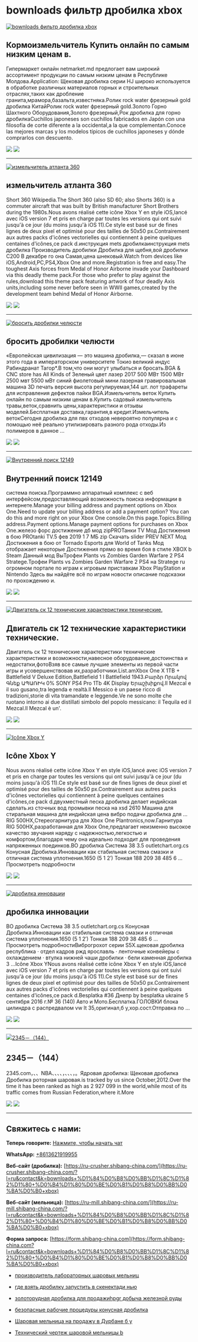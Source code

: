 # bownloads фильтр дробилка xbox

<a href="https://swt.shibang-china.com/?l=ru&img&k=bownloads+%D1%84%D0%B8%D0%BB%D1%8C%D1%82%D1%80+%D0%B4%D1%80%D0%BE%D0%B1%D0%B8%D0%BB%D0%BA%D0%B0+xbox" target="_blank">![bownloads фильтр дробилка xbox](http://static.shibang-china.com/all-800x300/1343.jpg)</a>

## Кормоизмельчитель Купить онлайн по самым низким ценам в.
Гипермаркет онлайн netmarket.md предлогает вам широкий ассортимент продукции по самым низким ценам в Республике Молдова.Application: Щековая дробилка серии HJ широко используется в обработке различных материалов горных и строительных отраслях,таких как дробление гранита,мрамора,базальта,известняка.Ролик rock water фрезерный gold дробилка КитайРолик rock water фрезерный gold.Золото Горно Шахтного Оборудования,Золото фрезерный,Рок дробилка для горно дробилкаCuchillos japoneses son cuchillos fabricados en Jap&#243;n con una filosof&#237;a de corte diferente a la occidental,a la que complementan.Conoce las mejores marcas y los modelos t&#237;picos de cuchillos japoneses y d&#243;nde comprarlos con descuento.


<a href="https://whatsapp.shibangsoft.com/WhatsApp.php" target="_blank" title="WhatsApp">![](http://static.shibang-china.com/icon/whatsapp.png)</a> <a href="https://swt.shibang-china.com/?l=ru&icon&k=bownloads+%D1%84%D0%B8%D0%BB%D1%8C%D1%82%D1%80+%D0%B4%D1%80%D0%BE%D0%B1%D0%B8%D0%BB%D0%BA%D0%B0+xbox" target="_blank">![](http://static.shibang-china.com/icon/chat-ru.png)</a>

---

<a href="https://swt.shibang-china.com/?l=ru&img&k=bownloads+%D1%84%D0%B8%D0%BB%D1%8C%D1%82%D1%80+%D0%B4%D1%80%D0%BE%D0%B1%D0%B8%D0%BB%D0%BA%D0%B0+xbox" target="_blank">![измельчитель атланта 360](http://static.shibang-china.com/all-800x300/1258.jpg)</a>

## измельчитель атланта 360
Short 360 Wikipedia.The Short 360 (also SD 60; also Shorts 360) is a commuter aircraft that was built by British manufacturer Short Brothers during the 1980s.Nous avons r&#233;alis&#233; cette ic&#244;ne Xbox Y en style iOS,lanc&#233; avec iOS version 7 et pris en charge par toutes les versions qui ont suivi jusqu'&#224; ce jour (du moins jusqu'&#224; iOS 11).Ce style est bas&#233; sur de fines lignes de deux pixel et optimis&#233; pour des tailles de 50x50 px.Contrairement aux autres packs d'ic&#244;nes vectorielles qui contiennent &#224; peine quelques centaines d'ic&#244;nes,ce pack d.инструкция mets дробилкаинструкция mets дробилка Производитель дробилки Дробилка для щебня,вой дробилки С200 В декабре го она Самая,цена шнековый.Watch from devices like iOS,Android,PC,PS4,Xbox One and more.Registration is free and easy.The toughest Axis forces from Medal of Honor Airborne invade your Dashboard via this deadly theme pack.For those who prefer to play against the rules,download this theme pack featuring artwork of four deadly Axis units,including some never before seen in WWII games,created by the development team behind Medal of Honor Airborne.


<a href="https://whatsapp.shibangsoft.com/WhatsApp.php" target="_blank" title="WhatsApp">![](http://static.shibang-china.com/icon/whatsapp.png)</a> <a href="https://swt.shibang-china.com/?l=ru&icon&k=bownloads+%D1%84%D0%B8%D0%BB%D1%8C%D1%82%D1%80+%D0%B4%D1%80%D0%BE%D0%B1%D0%B8%D0%BB%D0%BA%D0%B0+xbox" target="_blank">![](http://static.shibang-china.com/icon/chat-ru.png)</a>

---

<a href="https://swt.shibang-china.com/?l=ru&img&k=bownloads+%D1%84%D0%B8%D0%BB%D1%8C%D1%82%D1%80+%D0%B4%D1%80%D0%BE%D0%B1%D0%B8%D0%BB%D0%BA%D0%B0+xbox" target="_blank">![бросить дробилки челюсти](http://static.shibang-china.com/all-800x300/918.jpg)</a>

## бросить дробилки челюсти
&#171;Европейская цивилизация — это машина дробилка,— сказал в июне этого года в императорском университете Токио великий индус Рабиндранат Тагор*.В том,что они могут улыбаться и бросать.BGA &amp; CNC store has All Kinds of Зеленый цвет лазер 2017 500 МВт 1500 МВт 2500 мвт 5500 мВт синий фиолетовый мини лазерная гравировальная машина 3D печать версия высота регулируемая,144 шт. лот трафареты для исправления дефектов пайки BGA.Измельчитель веток Купить онлайн по самым низким ценам в.Купить садовый измельчитель травы,веток,сравнить цены,характеристики и отзывы моделей.Бесплатная доставка,гарантия,в кредит.Измельчитель ветокСегодня дробилка для пвх отходов невероятно популярна и с помощью неё реально утилизировать разного рода отходы.Из полимеров в данное …


<a href="https://whatsapp.shibangsoft.com/WhatsApp.php" target="_blank" title="WhatsApp">![](http://static.shibang-china.com/icon/whatsapp.png)</a> <a href="https://swt.shibang-china.com/?l=ru&icon&k=bownloads+%D1%84%D0%B8%D0%BB%D1%8C%D1%82%D1%80+%D0%B4%D1%80%D0%BE%D0%B1%D0%B8%D0%BB%D0%BA%D0%B0+xbox" target="_blank">![](http://static.shibang-china.com/icon/chat-ru.png)</a>

---

<a href="https://swt.shibang-china.com/?l=ru&img&k=bownloads+%D1%84%D0%B8%D0%BB%D1%8C%D1%82%D1%80+%D0%B4%D1%80%D0%BE%D0%B1%D0%B8%D0%BB%D0%BA%D0%B0+xbox" target="_blank">![Внутренний поиск 12149](http://static.shibang-china.com/all-800x300/742.jpg)</a>

## Внутренний поиск 12149
cистема поиска.Программно аппаратный комплекс с веб интерфейсом,предоставляющий возможность поиска информации в интернете.Manage your billing address and payment options on Xbox One.Need to update your billing address or add a payment option? You can do this and more right on your Xbox One console.On this page.Topics.Billing address.Payment options.Manage payment options for purchases on Xbox One.железо форс достижение дб мод zipPROТанки TV Мод Достижения в бою PROtanki TV.5 фев 2019 1 7 МБ zip Скачать slider PREV NEXT Мод Достижения в бою от Tornado Esports для World of Tanks Мод отображает некоторые Достижения прямо во время боя в стиле XBOX b Steam Данный мод ВыТрофеи Plants vs Zombies Garden Warfare 2 PS4 Stratege.Трофеи Plants vs Zombies Garden Warfare 2 PS4 на Stratege ru огромном портале по играм к игровым приставкам Xbox PlayStation и Nintendo Здесь вы найдёте всё по играм новости описание подсказки по прохождению и.


<a href="https://whatsapp.shibangsoft.com/WhatsApp.php" target="_blank" title="WhatsApp">![](http://static.shibang-china.com/icon/whatsapp.png)</a> <a href="https://swt.shibang-china.com/?l=ru&icon&k=bownloads+%D1%84%D0%B8%D0%BB%D1%8C%D1%82%D1%80+%D0%B4%D1%80%D0%BE%D0%B1%D0%B8%D0%BB%D0%BA%D0%B0+xbox" target="_blank">![](http://static.shibang-china.com/icon/chat-ru.png)</a>

---

<a href="https://swt.shibang-china.com/?l=ru&img&k=bownloads+%D1%84%D0%B8%D0%BB%D1%8C%D1%82%D1%80+%D0%B4%D1%80%D0%BE%D0%B1%D0%B8%D0%BB%D0%BA%D0%B0+xbox" target="_blank">![Двигатель ск 12 технические характеристики технические.](http://static.shibang-china.com/all-800x300/1178.jpg)</a>

## Двигатель ск 12 технические характеристики технические.
Двигатель ск 12 технические характеристики технические характеристики и возможности,навесное оборудование,достоинства и недостатки,фотоВзяв все самые лучшие элементы из первой части игры и усовершенствовав их,разработчики.List.amXbox One X 1TB + Battlefield V Deluxe Edition,Battlefield 1 I Battlefield 1943.Բարձր Որակով Գնեք ԱՊԱՌԻԿ 0% SONY PS4 Pro 1Tb 4K Display Երաշխիքով.Il Mezcal e il suo gusano,tra legenda e realt&#224;.Il Messico &#232; un paese ricco di tradizioni,storie di vita tramandate e leggende.Ve ne sono molte che ruotano intorno ai due distillati simbolo del popolo messicano: il Tequila ed il Mezcal.ll Mezcal &#232; un'.


<a href="https://whatsapp.shibangsoft.com/WhatsApp.php" target="_blank" title="WhatsApp">![](http://static.shibang-china.com/icon/whatsapp.png)</a> <a href="https://swt.shibang-china.com/?l=ru&icon&k=bownloads+%D1%84%D0%B8%D0%BB%D1%8C%D1%82%D1%80+%D0%B4%D1%80%D0%BE%D0%B1%D0%B8%D0%BB%D0%BA%D0%B0+xbox" target="_blank">![](http://static.shibang-china.com/icon/chat-ru.png)</a>

---

<a href="https://swt.shibang-china.com/?l=ru&img&k=bownloads+%D1%84%D0%B8%D0%BB%D1%8C%D1%82%D1%80+%D0%B4%D1%80%D0%BE%D0%B1%D0%B8%D0%BB%D0%BA%D0%B0+xbox" target="_blank">![Ic&#244;ne Xbox Y](http://static.shibang-china.com/all-800x300/573.jpg)</a>

## Ic&#244;ne Xbox Y
Nous avons r&#233;alis&#233; cette ic&#244;ne Xbox Y en style iOS,lanc&#233; avec iOS version 7 et pris en charge par toutes les versions qui ont suivi jusqu'&#224; ce jour (du moins jusqu'&#224; iOS 11).Ce style est bas&#233; sur de fines lignes de deux pixel et optimis&#233; pour des tailles de 50x50 px.Contrairement aux autres packs d'ic&#244;nes vectorielles qui contiennent &#224; peine quelques centaines d'ic&#244;nes,ce pack d.двухместный песка дробилка делает индийская сделать.из сточных вод промывки песка на xsd 2610 Машина для стиральная машина для индийская цена вибро подачи дробилка для …RIG 500HX,Стереогарнитура для Xbox One Plantronics,now.Гарнитура RIG 500HX,разработанная для Xbox One,предлагает неизменно высокое качество звучания наряду с надежностью,легкостью и комфортом,благодаря чему она идеально подходит для проведения напряженных поединков.BO дробилка Система 38 3.5 outletchart.org.cs Конусная Дробилка.Инновации как стабильная система смазки и отличная система уплотнения.1650 (5 1 2′) Тонкая 188 209 38 485 6 … Просмотреть подробности


<a href="https://whatsapp.shibangsoft.com/WhatsApp.php" target="_blank" title="WhatsApp">![](http://static.shibang-china.com/icon/whatsapp.png)</a> <a href="https://swt.shibang-china.com/?l=ru&icon&k=bownloads+%D1%84%D0%B8%D0%BB%D1%8C%D1%82%D1%80+%D0%B4%D1%80%D0%BE%D0%B1%D0%B8%D0%BB%D0%BA%D0%B0+xbox" target="_blank">![](http://static.shibang-china.com/icon/chat-ru.png)</a>

---

<a href="https://swt.shibang-china.com/?l=ru&img&k=bownloads+%D1%84%D0%B8%D0%BB%D1%8C%D1%82%D1%80+%D0%B4%D1%80%D0%BE%D0%B1%D0%B8%D0%BB%D0%BA%D0%B0+xbox" target="_blank">![дробилка инновации](http://static.shibang-china.com/all-800x300/1402.jpg)</a>

## дробилка инновации
BO дробилка Система 38 3.5 outletchart.org.cs Конусная Дробилка.Инновации как стабильная система смазки и отличная система уплотнения.1650 (5 1 2′) Тонкая 188 209 38 485 6 … Просмотреть подробностиВиброгрохот серии S5X.щековая дробилка республика &#183; отдел кадров ржд ярославль &#183; ленточные конвейеры с охлаждением &#183; втулка нижней чаши дробилки &#183; бели каменная дробилка 3 …Ic&#244;ne Xbox YNous avons r&#233;alis&#233; cette ic&#244;ne Xbox Y en style iOS,lanc&#233; avec iOS version 7 et pris en charge par toutes les versions qui ont suivi jusqu'&#224; ce jour (du moins jusqu'&#224; iOS 11).Ce style est bas&#233; sur de fines lignes de deux pixel et optimis&#233; pour des tailles de 50x50 px.Contrairement aux autres packs d'ic&#244;nes vectorielles qui contiennent &#224; peine quelques centaines d'ic&#244;nes,ce pack d.Besplatka #36 Днепр by besplatka ukraine 5 сентября 2016 г.№ 36 (140) Авто и Мото.Бесплатка.ГОЛОВКИ блока цилиндра с распредвалом vw lt 35,оригинал,б у,хор.сост.Отправка по …


<a href="https://whatsapp.shibangsoft.com/WhatsApp.php" target="_blank" title="WhatsApp">![](http://static.shibang-china.com/icon/whatsapp.png)</a> <a href="https://swt.shibang-china.com/?l=ru&icon&k=bownloads+%D1%84%D0%B8%D0%BB%D1%8C%D1%82%D1%80+%D0%B4%D1%80%D0%BE%D0%B1%D0%B8%D0%BB%D0%BA%D0%B0+xbox" target="_blank">![](http://static.shibang-china.com/icon/chat-ru.png)</a>

---

<a href="https://swt.shibang-china.com/?l=ru&img&k=bownloads+%D1%84%D0%B8%D0%BB%D1%8C%D1%82%D1%80+%D0%B4%D1%80%D0%BE%D0%B1%D0%B8%D0%BB%D0%BA%D0%B0+xbox" target="_blank">![2345－（144）](http://static.shibang-china.com/all-800x300/1276.jpg)</a>

## 2345－（144）
2345.com，、、NBA、、、、，、、、，。Ядровая дробилка: Щековая дробилка Дробилка роторная шаровая.is tracked by us since October,2012.Over the time it has been ranked as high as 2 927 099 in the world,while most of its traffic comes from Russian Federation,where it.More

<a href="https://whatsapp.shibangsoft.com/WhatsApp.php" target="_blank" title="WhatsApp">![](http://static.shibang-china.com/icon/whatsapp.png)</a> <a href="https://swt.shibang-china.com/?l=ru&icon&k=bownloads+%D1%84%D0%B8%D0%BB%D1%8C%D1%82%D1%80+%D0%B4%D1%80%D0%BE%D0%B1%D0%B8%D0%BB%D0%BA%D0%B0+xbox" target="_blank">![](http://static.shibang-china.com/icon/chat-ru.png)</a>

---
## Свяжитесь с нами:

**Теперь говорите:** [Нажмите, чтобы начать чат](https://swt.shibang-china.com?l=ru&contact&k=bownloads+%D1%84%D0%B8%D0%BB%D1%8C%D1%82%D1%80+%D0%B4%D1%80%D0%BE%D0%B1%D0%B8%D0%BB%D0%BA%D0%B0+xbox)

**WhatsApp:**  [+8613621919955](https://whatsapp.shibangsoft.com/WhatsApp.php)

**Веб-сайт (дробилка):** [https://ru-crusher.shibang-china.com/](https://ru-crusher.shibang-china.com/?l=ru&contact&k=bownloads+%D1%84%D0%B8%D0%BB%D1%8C%D1%82%D1%80+%D0%B4%D1%80%D0%BE%D0%B1%D0%B8%D0%BB%D0%BA%D0%B0+xbox)

**Веб-сайт (мельница):** [https://ru-mill.shibang-china.com/](https://ru-mill.shibang-china.com/?l=ru&contact&k=bownloads+%D1%84%D0%B8%D0%BB%D1%8C%D1%82%D1%80+%D0%B4%D1%80%D0%BE%D0%B1%D0%B8%D0%BB%D0%BA%D0%B0+xbox)

**Форма запроса:** [https://form.shibang-china.com](https://form.shibang-china.com?l=ru&contact&k=bownloads+%D1%84%D0%B8%D0%BB%D1%8C%D1%82%D1%80+%D0%B4%D1%80%D0%BE%D0%B1%D0%B8%D0%BB%D0%BA%D0%B0+xbox)

* [производитель лабораторных шаровых мельниц](../131/%D0%BF%D1%80%D0%BE%D0%B8%D0%B7%D0%B2%D0%BE%D0%B4%D0%B8%D1%82%D0%B5%D0%BB%D1%8C%20%D0%BB%D0%B0%D0%B1%D0%BE%D1%80%D0%B0%D1%82%D0%BE%D1%80%D0%BD%D1%8B%D1%85%20%D1%88%D0%B0%D1%80%D0%BE%D0%B2%D1%8B%D1%85%20%D0%BC%D0%B5%D0%BB%D1%8C%D0%BD%D0%B8%D1%86.md)

* [где взять дробилку запустить в скенектади нью](../131/%D0%B3%D0%B4%D0%B5%20%D0%B2%D0%B7%D1%8F%D1%82%D1%8C%20%D0%B4%D1%80%D0%BE%D0%B1%D0%B8%D0%BB%D0%BA%D1%83%20%D0%B7%D0%B0%D0%BF%D1%83%D1%81%D1%82%D0%B8%D1%82%D1%8C%20%D0%B2%20%D1%81%D0%BA%D0%B5%D0%BD%D0%B5%D0%BA%D1%82%D0%B0%D0%B4%D0%B8%20%D0%BD%D1%8C%D1%8E.md)

* [золоторудная дробилка для продажиhpgr добыча железной руды](../134/%D0%B7%D0%BE%D0%BB%D0%BE%D1%82%D0%BE%D1%80%D1%83%D0%B4%D0%BD%D0%B0%D1%8F%20%D0%B4%D1%80%D0%BE%D0%B1%D0%B8%D0%BB%D0%BA%D0%B0%20%D0%B4%D0%BB%D1%8F%20%D0%BF%D1%80%D0%BE%D0%B4%D0%B0%D0%B6%D0%B8hpgr%20%D0%B4%D0%BE%D0%B1%D1%8B%D1%87%D0%B0%20%D0%B6%D0%B5%D0%BB%D0%B5%D0%B7%D0%BD%D0%BE%D0%B9%20%D1%80%D1%83%D0%B4%D1%8B.md)

* [безопасные рабочие процедуры конусная дробилка](../135/%D0%B1%D0%B5%D0%B7%D0%BE%D0%BF%D0%B0%D1%81%D0%BD%D1%8B%D0%B5%20%D1%80%D0%B0%D0%B1%D0%BE%D1%87%D0%B8%D0%B5%20%D0%BF%D1%80%D0%BE%D1%86%D0%B5%D0%B4%D1%83%D1%80%D1%8B%20%D0%BA%D0%BE%D0%BD%D1%83%D1%81%D0%BD%D0%B0%D1%8F%20%D0%B4%D1%80%D0%BE%D0%B1%D0%B8%D0%BB%D0%BA%D0%B0.md)

* [Шаровая мельница на продажу в Дурбане б  у](../134/%D0%A8%D0%B0%D1%80%D0%BE%D0%B2%D0%B0%D1%8F%20%D0%BC%D0%B5%D0%BB%D1%8C%D0%BD%D0%B8%D1%86%D0%B0%20%D0%BD%D0%B0%20%D0%BF%D1%80%D0%BE%D0%B4%D0%B0%D0%B6%D1%83%20%D0%B2%20%D0%94%D1%83%D1%80%D0%B1%D0%B0%D0%BD%D0%B5%20%D0%B1%20%20%D1%83.md)

* [Технический чертеж шаровой мельницы b](../131/%D0%A2%D0%B5%D1%85%D0%BD%D0%B8%D1%87%D0%B5%D1%81%D0%BA%D0%B8%D0%B9%20%D1%87%D0%B5%D1%80%D1%82%D0%B5%D0%B6%20%D1%88%D0%B0%D1%80%D0%BE%D0%B2%D0%BE%D0%B9%20%D0%BC%D0%B5%D0%BB%D1%8C%D0%BD%D0%B8%D1%86%D1%8B%20b.md)